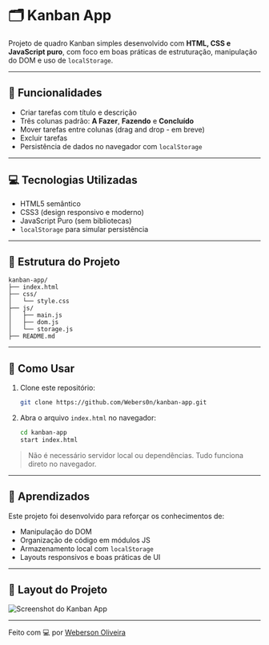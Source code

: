 
# 🗂️ Kanban App

Projeto de quadro Kanban simples desenvolvido com **HTML, CSS e JavaScript puro**, com foco em boas práticas de estruturação, manipulação do DOM e uso de `localStorage`.

---

## 📌 Funcionalidades

- Criar tarefas com título e descrição
- Três colunas padrão: **A Fazer**, **Fazendo** e **Concluído**
- Mover tarefas entre colunas (drag and drop - em breve)
- Excluir tarefas
- Persistência de dados no navegador com `localStorage`

---

## 💻 Tecnologias Utilizadas

- HTML5 semântico
- CSS3 (design responsivo e moderno)
- JavaScript Puro (sem bibliotecas)
- `localStorage` para simular persistência

---

## 🧱 Estrutura do Projeto

```
kanban-app/
├── index.html
├── css/
│   └── style.css
├── js/
│   ├── main.js
│   ├── dom.js
│   └── storage.js
├── README.md
```

---

## 🚀 Como Usar

1. Clone este repositório:
   ```bash
   git clone https://github.com/Webers0n/kanban-app.git
   ```

2. Abra o arquivo `index.html` no navegador:
   ```bash
   cd kanban-app
   start index.html
   ```

> Não é necessário servidor local ou dependências. Tudo funciona direto no navegador.

---

## 🧠 Aprendizados

Este projeto foi desenvolvido para reforçar os conhecimentos de:
- Manipulação do DOM
- Organização de código em módulos JS
- Armazenamento local com `localStorage`
- Layouts responsivos e boas práticas de UI

---

## 📸 Layout do Projeto

![Screenshot do Kanban App](<img width="1896" height="530" alt="image" src="https://github.com/user-attachments/assets/c36c1550-93a6-4437-a27f-6b9afcefc713" />
) <!-- Substitua ou adicione uma imagem real do seu projeto aqui -->

---

Feito com 💻 por [Weberson Oliveira](https://github.com/Webers0n)

